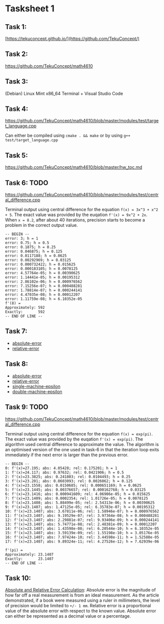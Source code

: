 # Tasksheet 1

## Task 1:
[https://tekuconcept.github.io/](https://github.com/TekuConcept/)

## Task 2:
https://github.com/TekuConcept/math4610

## Task 3:
(Debian) Linux Mint x86_64 Terminal + Visual Studio Code

## Task 4:
https://github.com/TekuConcept/math4610/blob/master/modules/test/target_language.cpp

Can either be compiled using `cmake . && make` or by using `g++ test/target_language.cpp`

## Task 5:
https://github.com/TekuConcept/math4610/blob/master/hw_toc.md

## Task 6: TODO

https://github.com/TekuConcept/math4610/blob/master/modules/test/central_difference.cpp

Terminal output using central difference for the equation `f(x) = 3x^3 + x^2 + 5`. The exact value was provided by the euqation `f'(x) = 9x^2 + 2x`. When `x = 8.2`, after about 40 iterations, precision starts to become a problem in the correct output value.
```
-- BEGIN --
error: 3; h = 1
error: 0.75; h = 0.5
error: 0.1875; h = 0.25
error: 0.046875; h = 0.125
error: 0.0117188; h = 0.0625
error: 0.00292969; h = 0.03125
error: 0.000732422; h = 0.015625
error: 0.000183105; h = 0.0078125
error: 4.57764e-05; h = 0.00390625
error: 1.14441e-05; h = 0.00195312
error: 2.86102e-06; h = 0.000976562
error: 7.15256e-07; h = 0.000488281
error: 1.78814e-07; h = 0.000244141
error: 4.47035e-08; h = 0.00012207
error: 1.11759e-08; h = 6.10352e-05
f'(8) = 
Approximately: 592
Exactly:       592
-- END OF LINE --
```

## Task 7:
* [absolute-error](https://github.com/TekuConcept/math4610/blob/master/modules/doc/errabs.md)
* [relative-error](https://github.com/TekuConcept/math4610/blob/master/modules/doc/errrel.md)

## Task 8:

* [absolute-error](https://github.com/TekuConcept/math4610/blob/master/modules/doc/errabs.md)
* [relative-error](https://github.com/TekuConcept/math4610/blob/master/modules/doc/errrel.md)
* [single-machine-epsilon](https://github.com/TekuConcept/math4610/blob/master/modules/doc/smaceps.md)
* [double-machine-epsilon](https://github.com/TekuConcept/math4610/blob/master/modules/doc/dmaceps.md)

## Task 9: TODO

https://github.com/TekuConcept/math4610/blob/master/modules/test/central_difference.cpp

Terminal output using central difference for the equation `f(x) = exp(pi)`. The exact value was provided by the euqation `f'(x) = exp(pi)`. The algorithm used central difference to approximate the value. The algorithm is an optimised version of the one used in task-6 in that the iteration loop exits immediately if the next error is larger than the previous error.

```
-- BEGIN --
0: f'(x)=27.195; abs: 4.05428; rel: 0.175201; h = 1
1: f'(x)=24.117; abs: 0.97632; rel: 0.0421906; h = 0.5
2: f'(x)=23.3825; abs: 0.241803; rel: 0.0104493; h = 0.25
3: f'(x)=23.201; abs: 0.0603093; rel: 0.0026062; h = 0.125
4: f'(x)=23.1558; abs: 0.0150685; rel: 0.000651169; h = 0.0625
5: f'(x)=23.1445; abs: 0.00376657; rel: 0.000162768; h = 0.03125
6: f'(x)=23.1416; abs: 0.000941609; rel: 4.06906e-05; h = 0.015625
7: f'(x)=23.1409; abs: 0.0002354; rel: 1.01726e-05; h = 0.0078125
8: f'(x)=23.1408; abs: 5.88499e-05; rel: 2.54313e-06; h = 0.00390625
9: f'(x)=23.1407; abs: 1.47125e-05; rel: 6.35783e-07; h = 0.00195312
10: f'(x)=23.1407; abs: 3.67811e-06; rel: 1.58946e-07; h = 0.000976562
11: f'(x)=23.1407; abs: 9.19529e-07; rel: 3.97364e-08; h = 0.000488281
12: f'(x)=23.1407; abs: 2.29881e-07; rel: 9.93406e-09; h = 0.000244141
13: f'(x)=23.1407; abs: 5.74771e-08; rel: 2.48381e-09; h = 0.00012207
14: f'(x)=23.1407; abs: 1.43598e-08; rel: 6.20544e-10; h = 6.10352e-05
15: f'(x)=23.1407; abs: 3.59139e-09; rel: 1.55198e-10; h = 3.05176e-05
16: f'(x)=23.1407; abs: 7.97424e-10; rel: 3.44598e-11; h = 1.52588e-05
17: f'(x)=23.1407; abs: 9.89324e-11; rel: 4.27526e-12; h = 7.62939e-06

f'(pi) =
Approximately: 23.1407
Exactly:       23.1407
-- END OF LINE --
```

## Task 10:
[Absolute and Relative Error Calculation](https://www.thoughtco.com/absolute-and-relative-error-calculation-609602): Absolute error is the magnitude of how far off a real measurement is from an ideal measurement. As the article demonstrated, if a book were measured using a ruler in millimeters, the level of precision would be limited to `+/- 1 mm`. Relative error is a proportional value of the absolute error with respect to the known value. Absolute error can either be represented as a decimal value or a percentage.
